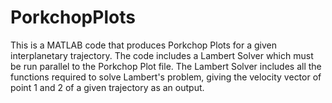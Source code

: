 # PorkchopPlots
This is a MATLAB code that produces Porkchop Plots for a given interplanetary trajectory.
The code includes a Lambert Solver which must be run parallel to the Porkchop Plot file.
The Lambert Solver includes all the functions required to solve Lambert's problem, giving the velocity vector of point 1 and 2 of a given trajectory as an output.

